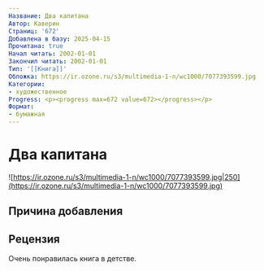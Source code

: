 ```yaml
---
Название: Два капитана
Автор: Каверин
Страниц: '672'
Добавлена в базу: 2025-04-15
Прочитана: true
Начал читать: 2002-01-01
Закончил читать: 2002-01-01
Тип: '[[Книга]]'
Обложка: https://ir.ozone.ru/s3/multimedia-1-n/wc1000/7077393599.jpg
Категории:
- художественное
Progress: <p><progress max=672 value=672></progress></p>
Формат:
- бумажная
---
```

# Два капитана

![https://ir.ozone.ru/s3/multimedia-1-n/wc1000/7077393599.jpg|250](https://ir.ozone.ru/s3/multimedia-1-n/wc1000/7077393599.jpg)

## Причина добавления


## Рецензия

Очень понравилась книга в детстве.